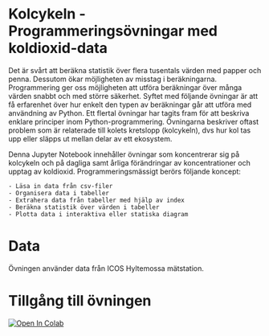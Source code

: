# Kolcykeln - Programmeringsövningar med koldioxid-data

Det är svårt att beräkna statistik över flera tusentals värden med papper och penna. Dessutom ökar möjligheten av misstag i beräkningarna. Programmering ger oss möjligheten att utföra beräkningar över många värden snabbt och med större säkerhet. Syftet med följande övningar är att få erfarenhet över hur enkelt den typen av beräkningar går att utföra med användning av Python. Ett flertal övningar har tagits fram för att beskriva enklare principer inom Python-programmering. Övningarna beskriver oftast problem som är relaterade till kolets kretslopp (kolcykeln), dvs hur kol tas upp eller släpps ut mellan delar av ett ekosystem.

Denna Jupyter Notebook innehåller övningar som koncentrerar sig på kolcykeln och på dagliga samt årliga förändringar av koncentrationer och upptag av koldioxid. Programmeringsmässigt berörs följande koncept:

    - Läsa in data från csv-filer
    - Organisera data i tabeller
    - Extrahera data från tabeller med hjälp av index
    - Beräkna statistik över värden i tabeller
    - Plotta data i interaktiva eller statiska diagram


# Data
Övningen använder data från ICOS Hyltemossa mätstation.

# Tillgång till övningen
[![Open In Colab](https://colab.research.google.com/assets/colab-badge.svg)](https://colab.research.google.com/github/lunduniversity/schoolprog-satellite/blob/master/exercises/kolcykeln_enkel/kolcykeln.ipynb)

